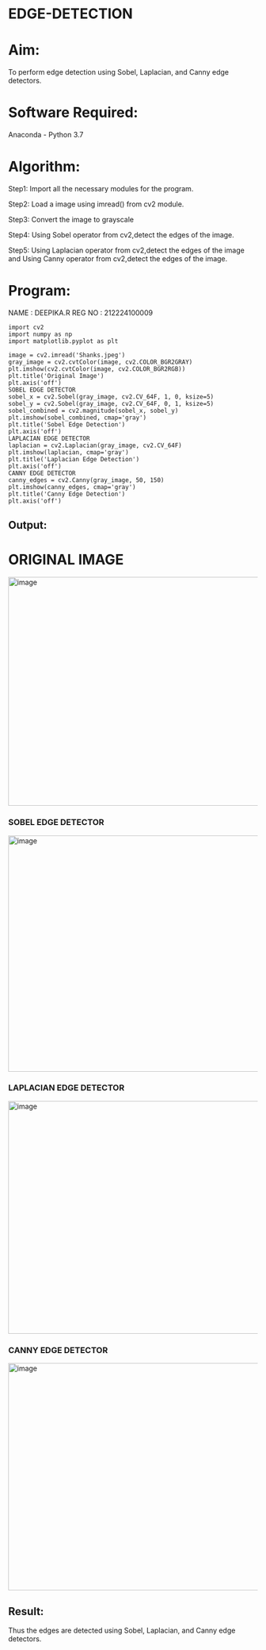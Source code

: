 # EDGE-DETECTION
# Aim:
To perform edge detection using Sobel, Laplacian, and Canny edge detectors.

# Software Required:
Anaconda - Python 3.7

# Algorithm:
Step1:
Import all the necessary modules for the program.

Step2:
Load a image using imread() from cv2 module.

Step3:
Convert the image to grayscale

Step4:
Using Sobel operator from cv2,detect the edges of the image.

Step5:
Using Laplacian operator from cv2,detect the edges of the image and Using Canny operator from cv2,detect the edges of the image.

# Program:

NAME : DEEPIKA.R
REG NO : 212224100009
```
import cv2
import numpy as np
import matplotlib.pyplot as plt

image = cv2.imread('Shanks.jpeg')
gray_image = cv2.cvtColor(image, cv2.COLOR_BGR2GRAY)
plt.imshow(cv2.cvtColor(image, cv2.COLOR_BGR2RGB))
plt.title('Original Image')
plt.axis('off')
SOBEL EDGE DETECTOR
sobel_x = cv2.Sobel(gray_image, cv2.CV_64F, 1, 0, ksize=5) 
sobel_y = cv2.Sobel(gray_image, cv2.CV_64F, 0, 1, ksize=5)  
sobel_combined = cv2.magnitude(sobel_x, sobel_y)  
plt.imshow(sobel_combined, cmap='gray')
plt.title('Sobel Edge Detection')
plt.axis('off')
LAPLACIAN EDGE DETECTOR
laplacian = cv2.Laplacian(gray_image, cv2.CV_64F)
plt.imshow(laplacian, cmap='gray')
plt.title('Laplacian Edge Detection')
plt.axis('off')
CANNY EDGE DETECTOR
canny_edges = cv2.Canny(gray_image, 50, 150)
plt.imshow(canny_edges, cmap='gray')
plt.title('Canny Edge Detection')
plt.axis('off')
``` 

## Output:

# ORIGINAL IMAGE
<img width="632" height="461" alt="image" src="https://github.com/user-attachments/assets/cb1aa65d-8a5e-4256-b227-063f1b147793" />

### SOBEL EDGE DETECTOR

<img width="640" height="476" alt="image" src="https://github.com/user-attachments/assets/79b3cef7-9581-4450-82c9-7f5eabca6607" />

### LAPLACIAN EDGE DETECTOR
<img width="631" height="469" alt="image" src="https://github.com/user-attachments/assets/dfc5af15-9a16-43b7-951b-777efe6507d0" />

### CANNY EDGE DETECTOR
<img width="648" height="458" alt="image" src="https://github.com/user-attachments/assets/7ca65485-f4bd-420e-87a9-aac0cddd7c10" />


## Result:
Thus the edges are detected using Sobel, Laplacian, and Canny edge detectors.
